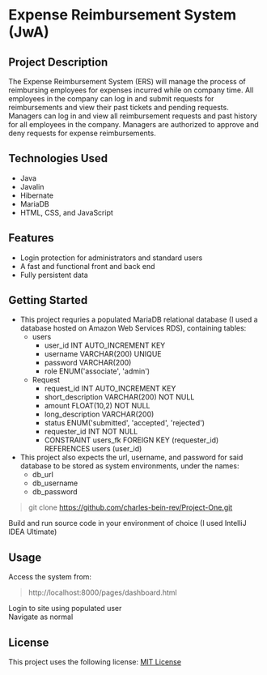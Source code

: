 # Expense Reimbursement System (JwA)

## Project Description

The Expense Reimbursement System (ERS) will manage the process of reimbursing employees for expenses incurred while on company time. All employees in the company can log in and submit requests for reimbursements and view their past tickets and pending requests. Managers can log in and view all reimbursement requests and past history for all employees in the company. Managers are authorized to approve and deny requests for expense reimbursements.

## Technologies Used

* Java
* Javalin
* Hibernate
* MariaDB
* HTML, CSS, and JavaScript

## Features

* Login protection for administrators and standard users
* A fast and functional front and back end
* Fully persistent data

## Getting Started
* This project requries a populated MariaDB relational database (I used a database hosted on Amazon Web Services RDS), containing tables:
  * users
    * user_id INT AUTO_INCREMENT KEY
    * username VARCHAR(200) UNIQUE
    * password VARCHAR(200)
    * role ENUM('associate', 'admin')
  * Request
    * request_id INT AUTO_INCREMENT KEY
    * short_description VARCHAR(200) NOT NULL
    * amount FLOAT(10,2) NOT NULL
    * long_description VARCHAR(200)
    * status ENUM('submitted', 'accepted', 'rejected')
    * requester_id INT NOT NULL
    * CONSTRAINT users_fk FOREIGN KEY (requester_id) REFERENCES users (user_id)
* This project also expects the url, username, and password for said database to be stored as system environments, under the names:
  * db_url
  * db_username
  * db_password
> git clone https://github.com/charles-bein-rev/Project-One.git

 Build and run source code in your environment of choice (I used IntelliJ IDEA Ultimate)

## Usage

 Access the system from:  
  > http://localhost:8000/pages/dashboard.html  
  
 Login to site using populated user  
 Navigate as normal  
 
 ## License
 
 This project uses the following license: [MIT License](LICENSE)
